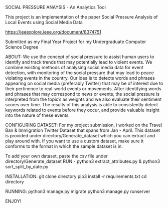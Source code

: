 SOCIAL PRESSURE ANAYSIS - An Analytics Tool

This project is an implementation of the paper
Social Pressure Analysis of Local Events using Social Media Data

https://ieeexplore.ieee.org/document/8374751

Submitted as my Final Year Project for my Undergraduate Computer Science Degree

ABOUT: 
We use the concept of social pressure to assist human users to identify and track trends
that may potentially lead to violent events. We combine existing methods of analysing
social media data for event detection, with monitoring of the social pressure that may lead
to peace violating events in the country. Our idea is to detects words and phrases
appearing on social media (preferably Twitter) that may be of interest due to their
pertinence to real-world events or movements. After identifying words and phrases that
may correspond to news or events, the social pressure is interpreted from the topic’s as weights and we also evaluate their sentiment scores over time. The results of this analysis is able to consistently detect keywords related to events before they occur, and provide valuable insight into the nature of these events.


CONFIGURING DATASET:
For my project submission, i worked on the Travel Ban & Immigration Twitter Dataset that spans from Jan - April. This dataset is provided under directory/Generate_dataset which you can extract and play around with. If you want to use a custom dataset, make sure it conforms to the format in which the sample dataset is in.

To add your own dataset, paste the csv file under directory/Generate_dataset
RUN - python3 extract_attributes.py & python3 sort_split_by_date.py

INSTALLATION:
git clone directory
pip3 install -r requirements.txt
cd directory

RUNNING: 
python3 manage.py migrate
python3 manage.py runserver


ENJOY!